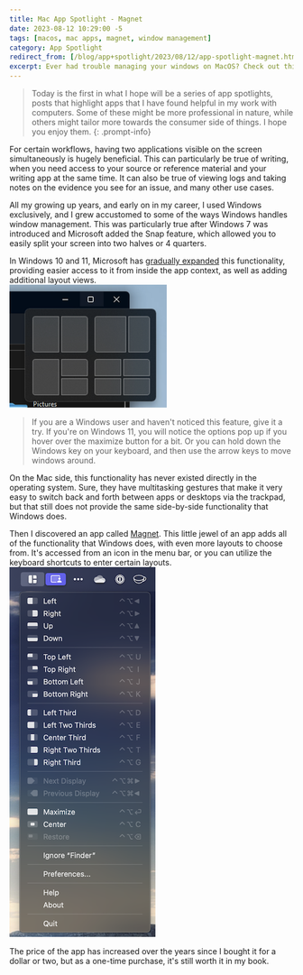 ```yaml
---
title: Mac App Spotlight - Magnet
date: 2023-08-12 10:29:00 -5
tags: [macos, mac apps, magnet, window management]
category: App Spotlight
redirect_from: [/blog/app+spotlight/2023/08/12/app-spotlight-magnet.html, /posts/app-spotlight-magnet/]
excerpt: Ever had trouble managing your windows on MacOS? Check out this app called Magnet that adds some additional functionality.
---
```


> Today is the first in what I hope will be a series of app spotlights, posts that highlight apps that I have found helpful in my work with computers. Some of these might be more professional in nature, while others might tailor more towards the consumer side of things. I hope you enjoy them.
{: .prompt-info}

For certain workflows, having two applications visible on the screen simultaneously is hugely beneficial. This can particularly be true of writing, when you need access to your source or reference material and your writing app at the same time. It can also be true of viewing logs and taking notes on the evidence you see for an issue, and many other use cases.

All my growing up years, and early on in my career, I used Windows exclusively, and I grew accustomed to some of the ways Windows handles window management. This was particularly true after Windows 7 was introduced and Microsoft added the Snap feature, which allowed you to easily split your screen into two halves or 4 quarters.

In Windows 10 and 11, Microsoft has [gradually expanded](https://support.microsoft.com/en-us/windows/snap-your-windows-885a9b1e-a983-a3b1-16cd-c531795e6241#WindowsVersion=Windows_11) this functionality, providing easier access to it from inside the app context, as well as adding additional layout views.  
![image showing Windows 11 snap views](/assets/images/Win11-snaps.png)

> If you are a Windows user and haven't noticed this feature, give it a try. If you're on Windows 11, you will notice the options pop up if you hover over the maximize button for a bit. Or you can hold down the Windows key on your keyboard, and then use the arrow keys to move windows around.

On the Mac side, this functionality has never existed directly in the operating system. Sure, they have multitasking gestures that make it very easy to switch back and forth between apps or desktops via the trackpad, but that still does not provide the same side-by-side functionality that Windows does.

Then I discovered an app called [Magnet](https://apps.apple.com/us/app/magnet/id441258766?mt=12). This little jewel of an app adds all of the functionality that Windows does, with even more layouts to choose from. It's accessed from an icon in the menu bar, or you can utilize the keyboard shortcuts to enter certain layouts.  
![image showing the Magnet menu with many different layout options](/assets/images/Magnet-menu.png)

The price of the app has increased over the years since I bought it for a dollar or two, but as a one-time purchase, it's still worth it in my book.

